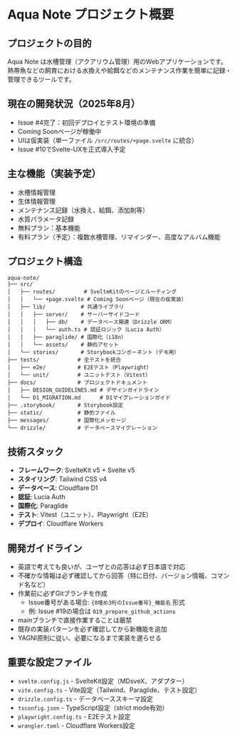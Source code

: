 # Aqua Note プロジェクト概要

## プロジェクトの目的

Aqua Note は水槽管理（アクアリウム管理）用のWebアプリケーションです。
熱帯魚などの飼育における水換えや給餌などのメンテナンス作業を簡単に記録・管理できるツールです。

## 現在の開発状況（2025年8月）

- Issue #4完了：初回デプロイとテスト環境の準備
- Coming Soonページが稼働中
- UIは仮実装（単一ファイル `/src/routes/+page.svelte` に統合）
- Issue #10でSvelte-UXを正式導入予定

## 主な機能（実装予定）

- 水槽情報管理
- 生体情報管理  
- メンテナンス記録（水換え、給餌、添加剤等）
- 水質パラメータ記録
- 無料プラン：基本機能
- 有料プラン（予定）：複数水槽管理、リマインダー、高度なアルバム機能

## プロジェクト構造

```plain
aqua-note/
├── src/
│   ├── routes/         # SvelteKitのページとルーティング
│   │   └── +page.svelte # Coming Soonページ（現在の仮実装）
│   ├── lib/           # 共通ライブラリ
│   │   ├── server/    # サーバーサイドコード
│   │   │   ├── db/    # データベース関連（Drizzle ORM）
│   │   │   └── auth.ts # 認証ロジック（Lucia Auth）
│   │   ├── paraglide/ # 国際化（i18n）
│   │   └── assets/    # 静的アセット
│   └── stories/       # Storybookコンポーネント（デモ用）
├── tests/            # 全テストを統合
│   ├── e2e/          # E2Eテスト（Playwright）
│   └── unit/         # ユニットテスト（Vitest）
├── docs/             # プロジェクトドキュメント
│   ├── DESIGN_GUIDELINES.md # デザインガイドライン
│   └── D1_MIGRATION.md      # D1マイグレーションガイド
├── .storybook/       # Storybook設定
├── static/           # 静的ファイル
├── messages/         # 国際化メッセージ
└── drizzle/          # データベースマイグレーション
```

## 技術スタック

- **フレームワーク**: SvelteKit v5 + Svelte v5
- **スタイリング**: Tailwind CSS v4
- **データベース**: Cloudflare D1
- **認証**: Lucia Auth
- **国際化**: Paraglide
- **テスト**: Vitest（ユニット）、Playwright（E2E）
- **デプロイ**: Cloudflare Workers

## 開発ガイドライン

- 英語で考えても良いが、ユーザとの応答は必ず日本語で対応
- 不確かな情報は必ず確認してから回答（特に日付、バージョン情報、コマンド名など）
- 作業前に必ずGitブランチを作成
  - Issue番号がある場合: `{0埋め3桁のIssue番号}_機能名` 形式
  - 例: Issue #19の場合は `019_prepare_github_actions`
- mainブランチで直接作業することは厳禁
- 既存の実装パターンを必ず確認してから新機能を追加
- YAGNI原則に従い、必要になるまで実装を遅らせる

## 重要な設定ファイル

- `svelte.config.js` - SvelteKit設定（MDsveX、アダプター）
- `vite.config.ts` - Vite設定（Tailwind、Paraglide、テスト設定）
- `drizzle.config.ts` - データベーススキーマ設定
- `tsconfig.json` - TypeScript設定（strict mode有効）
- `playwright.config.ts` - E2Eテスト設定
- `wrangler.toml` - Cloudflare Workers設定

